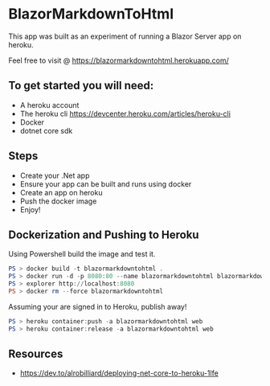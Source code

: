 # BlazorMarkdownToHtml

This app was built as an experiment of running a Blazor Server app on heroku.

Feel free to visit @ https://blazormarkdowntohtml.herokuapp.com/

## To get started you will need:

- A heroku account
- The heroku cli https://devcenter.heroku.com/articles/heroku-cli
- Docker
- dotnet core sdk

## Steps

- Create your .Net app
- Ensure your app can be built and runs using docker
- Create an app on heroku
- Push the docker image
- Enjoy!

## Dockerization and Pushing to Heroku

Using Powershell build the image and test it.

```powershell
PS > docker build -t blazormarkdowntohtml .
PS > docker run -d -p 8080:80 --name blazormarkdowntohtml blazormarkdowntohtml
PS > explorer http://localhost:8080
PS > docker rm --force blazormarkdowntohtml
```

Assuming your are signed in to Heroku, publish away!

```powershell
PS > heroku container:push -a blazormarkdowntohtml web
PS > heroku container:release -a blazormarkdowntohtml web
```

## Resources

- https://dev.to/alrobilliard/deploying-net-core-to-heroku-1lfe
